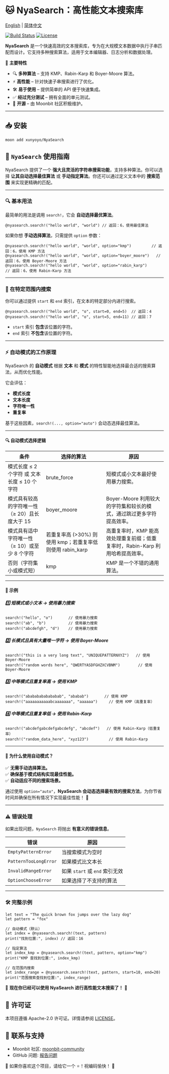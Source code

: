 # 🐱 NyaSearch：高性能文本搜索库

[English](https://github.com/moonbit-community/NyaSearch/blob/main/README.md) | [简体中文](https://github.com/moonbit-community/NyaSearch/blob/main/README_zh_CN.md)

[![Build Status](https://img.shields.io/github/actions/workflow/status/moonbit-community/NyaSearch/ci.yml)](https://github.com/moonbit-community/NyaSearch/actions)
[![License](https://img.shields.io/github/license/moonbit-community/NyaSearch)](LICENSE)

**NyaSearch** 是一个快速高效的文本搜索库，专为在大规模文本数据中执行子串匹配而设计。它支持多种搜索算法，适用于文本编辑器、日志分析和数据处理。

🚀 **主要特性**
- 🔍 **多种算法** – 支持 KMP、Rabin-Karp 和 Boyer-Moore 算法。
- ⚡ **高性能** – 针对快速子串搜索进行了优化。
- 🛠 **易于使用** – 提供简单的 API 便于快速集成。
- ✅ **经过充分测试** – 拥有全面的单元测试。
- 🔄 **开源** – 由 Moonbit 社区积极维护。

---


## 📥 安装

```
moon add xunyoyo/NyaSearch
```

## **🚀 `NyaSearch` 使用指南**

NyaSearch 提供了一个 **强大且灵活的字符串搜索功能**，支持多种算法。你可以选择 **让其自动选择最佳算法** 或 **手动指定算法**。你还可以通过定义文本中的 **搜索范围** 来实现更精确的匹配。

---

### **🔍 基本用法**

最简单的用法是调用 `search!`，它会 **自动选择最优算法**。

```moonbit
@nyasearch.search!("hello world", "world") // 返回：6，使用最佳算法
```

如果你想 **手动选择算法**，只需提供 `option` 参数：

```moonbit
@nyasearch.search!("hello world", "world", option="kmp")         // 返回：6，使用 KMP 方法
@nyasearch.search!("hello world", "world", option="boyer_moore")   // 返回：6，使用 Boyer-Moore 方法
@nyasearch.search!("hello world", "world", option="rabin_karp")      // 返回：6，使用 Rabin-Karp 方法
```

---

### **🎯 在特定范围内搜索**

你可以通过提供 `start` 和 `end` 索引，在文本的特定部分内进行搜索。

```moonbit
@nyasearch.search!("hello world", "o", start=0, end=5)  // 返回：4
@nyasearch.search!("hello world", "o", start=5, end=11) // 返回：7
```
- `start` 索引 **包含**该位置的字符。
- `end` 索引 **不包含**该位置的字符。

---

### **⚡ 自动模式的工作原理**

NyaSearch 的 **自动模式** 根据 **文本** 和 **模式** 的特性智能地选择最合适的搜索算法，从而优化性能。

它会评估：
- **模式长度**
- **文本长度**
- **字符唯一性**
- **重复率**

基于这些因素，`search!(..., option="auto")` 会动态选择最佳算法。

---

#### **🔍 自动模式选择逻辑**

| 条件 | 选择的算法 | 原因 |
| --- | --- | --- |
| 模式长度 ≤ 2 个字符 或 文本长度 ≤ 10 个字符 | brute_force | 短模式或小文本最好使用暴力搜索。 |
| 模式具有较高的字符唯一性（≥ 20）且长度大于 15 | boyer_moore | Boyer-Moore 利用较大的字符集和较长的模式，通过跳过更多字符提高效率。 |
| 模式具有适中字符唯一性（≥ 10）或至少 8 个字符 | 若重复率高 (>30%) 则使用 kmp；若重复率低则使用 rabin_karp | 高重复率时，KMP 能高效处理重复前缀；低重复率时，Rabin-Karp 利用哈希提高效率。 |
| 否则（字符集小或模式短） | kmp | KMP 是一个不错的通用算法。 |

---

#### **🎯 示例**

##### **1️⃣ 短模式或小文本 → 使用暴力搜索**
```moonbit
search!("hello", "o")       // 使用暴力搜索
search!("ab", "b")          // 使用暴力搜索
search!("abcdefgh", "d")    // 使用暴力搜索
```

##### **2️⃣ 长模式且具有大量唯一字符 → 使用 Boyer-Moore**
```moonbit
search!("this is a very long text", "UNIQUEPATTERNXYZ")   // 使用 Boyer-Moore
search!("random words here", "QWERTYASDFGHZXCVBNM")        // 使用 Boyer-Moore
```

##### **3️⃣ 中等模式且重复率高 → 使用 KMP**
```moonbit
search!("abababababababab", "ababab")       // 使用 KMP
search!("aaaaaaaaaaabcaaaaaaa", "aaaaaa")     // 使用 KMP（高重复率）
```

##### **4️⃣ 中等模式且重复率低 → 使用 Rabin-Karp**
```moonbit
search!("abcdefgabcdefgabcdefg", "abcdef")   // 使用 Rabin-Karp（低重复率）
search!("random_data_here", "xyz123")         // 使用 Rabin-Karp
```

---

#### **🎯 为什么使用自动模式？**

✅ **无需手动选择算法。**  
✅ **确保基于模式结构实现最佳性能。**  
✅ **自动适应不同的搜索场景。**

通过使用 `option="auto"`，**NyaSearch 会动态选择最有效的搜索方法**，为你节省时间并确保在所有情况下实现最佳性能！ 🚀

---

### **⚠️ 错误处理**

如果出现问题，`NyaSearch` 将抛出 **有意义的错误信息**。

| 错误 | 原因 |
| --- | --- |
| `EmptyPatternError` | 当搜索模式为空时 |
| `PatternTooLongError` | 如果模式比文本长 |
| `InvalidRangeError` | 如果 `start` 或 `end` 索引无效 |
| `OptionChooseError` | 如果选择了不支持的算法 |

---

### **🛠 完整示例**

```moonbit
let text = "The quick brown fox jumps over the lazy dog"
let pattern = "fox"

// 自动模式（默认）
let index = @nyasearch.search!(text, pattern)
print("找到位置:", index) // 返回：16

// 指定算法
let index_kmp = @nyasearch.search!(text, pattern, option="kmp")
print("KMP 查找到位置:", index_kmp)

// 在范围内搜索
let index_range = @nyasearch.search!(text, pattern, start=10, end=20)
print("范围搜索查找到位置:", index_range)
```

🎉 **现在你已经可以使用 NyaSearch 进行高性能文本搜索了！** 🚀

## 📜 许可证

本项目遵循 Apache-2.0 许可证。详情请参阅 [LICENSE](https://github.com/moonbit-community/NyaSearch/blob/main/LICENSE)。

## 📢 联系与支持

+ Moonbit 社区: [moonbit-community](https://github.com/moonbit-community)
+ GitHub 问题: [报告问题](https://github.com/moonbit-community/NyaSearch/issues)

👋 如果你喜欢这个项目，请给它一个 ⭐！祝编码愉快！ 🚀